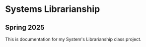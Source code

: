 # Systems Librarianship 

## Spring 2025

This is documentation for my System's Librarianship class project. 
